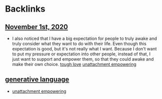
# Backlinks
## [November 1st, 2020](<November 1st, 2020.md>)
- I also noticed that I have a big expectation for people to truly awake and truly consider what they want to do with their life. Even though this expectation is good, but it's not really what I want. Because I don't want to put my pressure or expectation into other people, instead of that, I just want to support and empower them, so that they could awake and make their own choice. [tough love](<tough love.md>) [unattachment empowering](<unattachment empowering.md>)

## [generative language](<generative language.md>)
- [unattachment empowering](<unattachment empowering.md>)

